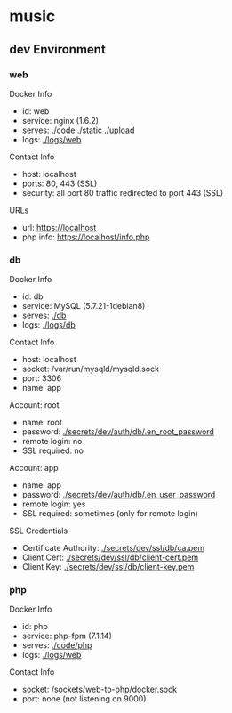 # music

## dev Environment

### web

Docker Info

* id: web
* service: nginx (1.6.2)
* serves: [./code](./code) [./static](./static) [./upload](./upload)
* logs: [./logs/web](./logs/web)

Contact Info

* host: localhost
* ports: 80, 443 (SSL)
* security: all port 80 traffic redirected to port 443 (SSL)

URLs

* url: [https://localhost](https://localhost)
* php info: [https://localhost/info.php](https://localhost/info.php)

### db

Docker Info

* id: db
* service: MySQL (5.7.21-1debian8)
* serves: [./db](./db)
* logs: [./logs/db](./logs/db)

Contact Info

* host: localhost
* socket: /var/run/mysqld/mysqld.sock
* port: 3306
* name: app

Account: root

* name: root
* password: [./secrets/dev/auth/db/.en_root_password](./secrets/dev/auth/db/.en_root_password)
* remote login: no
* SSL required: no

Account: app

* name: app
* password: [./secrets/dev/auth/db/.en_user_password](./secrets/dev/auth/db/.en_user_password)
* remote login: yes
* SSL required: sometimes (only for remote login)

SSL Credentials

* Certificate Authority: [./secrets/dev/ssl/db/ca.pem](./secrets/dev/ssl/db/ca.pem)
* Client Cert: [./secrets/dev/ssl/db/client-cert.pem](./secrets/dev/ssl/db/client-cert.pem)
* Client Key: [./secrets/dev/ssl/db/client-key.pem](./secrets/dev/ssl/db/client-key.pem)

### php

Docker Info

* id: php
* service: php-fpm (7.1.14)
* serves: [./code/php](./code/php)
* logs: [./logs/web](./logs/web)

Contact Info

* socket: /sockets/web-to-php/docker.sock
* port: none (not listening on 9000)